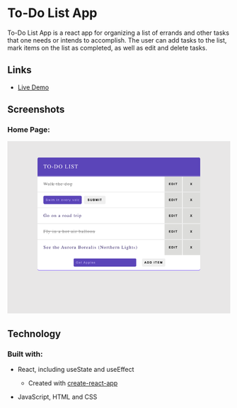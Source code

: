# To-Do List App

To-Do List App is a react app for organizing a list of errands and other tasks that one needs or intends to accomplish. The user can add tasks to the list, mark items on the list as completed, as well as edit and delete tasks.

## Links

- [Live Demo](https://to-do-list-app-client.netlify.app/)

## Screenshots

### Home Page:

![home page](screenshots/to-do-list.png)

## Technology

### Built with:

- React, including useState and useEffect

  - Created with [create-react-app](https://github.com/facebook/create-react-app)

- JavaScript, HTML and CSS
